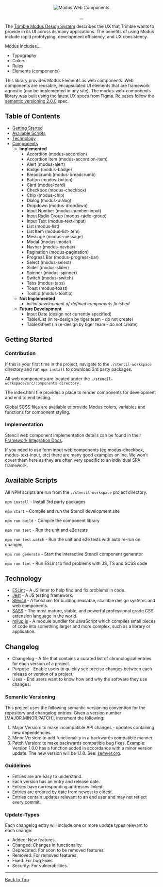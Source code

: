 <p align="center">
  <img src="https://user-images.githubusercontent.com/84749026/148590605-2eb2a27d-4a7e-4e62-909f-ad8c0e72cd79.png" alt="Modus Web Components" />
</p>

<p align="center">
  <a href="https://modus-web-components.trimble.com/" target="_blank">
    <img src="https://cdn.jsdelivr.net/gh/storybookjs/brand@master/badge/badge-storybook.svg" alt/>
  </a>
  <a href="https://www.npmjs.com/package/@trimble-oss/modus-web-components">
    <img src="https://img.shields.io/github/package-json/v/trimble-oss/modus-web-components?color=blue&filename=stencil-workspace%2Fpackage.json" alt/>
  </a>
  <a href="https://app.netlify.com/sites/modus-web-components/deploys">
    <img src="https://api.netlify.com/api/v1/badges/c9f1de7d-daf8-4dd4-876d-4aa36a077213/deploy-status" alt/>
  </a>
  <a href="https://github.com/trimble-oss/modus-web-components/graphs/contributors">
    <img src="https://img.shields.io/github/contributors/trimble-oss/modus-web-components?color=lightblue" alt/>
  </a>
</p>

The [Trimble Modus Design System](https://modus.trimble.com/) describes the UX that Trimble wants to provide in its UI across its many applications. The benefits of using Modus include rapid prototyping, development efficiency, and UX consistency.

Modus includes...

- Typography
- Colors
- Rules
- Elements (components)

This library provides Modus Elements as web components. Web components are reusable, encapsulated UI elements that are framework agnostic (can be implemented in any site). The modus-web-components library was built using the latest UX specs from Figma. Releases follow the [semantic versioning 2.0.0](https://semver.org/) spec.

## Table of Contents

- [Getting Started](#getting-started)
- [Available Scripts](#available-scripts)
- [Technology](#technology)
- [Components](#components)
  - **Implemented**
    - Accordion (modus-accordion)
    - Accordion Item (modus-accordion-item)
    - Alert (modus-alert)
    - Badge (modus-badge)
    - Breadcrumb (modus-breadcrumb)
    - Button (modus-button)
    - Card (modus-card)
    - Checkbox (modus-checkbox)
    - Chip (modus-chip)
    - Dialog (modus-dialog)
    - Dropdown (modus-dropdown)
    - Input Number (modus-number-input)
    - Input Radio Group (modus-radio-group)
    - Input Text (modus-text-input)
    - List (modus-list)
    - List Item (modus-list-item)
    - Message (modus-message)
    - Modal (modus-modal)
    - Navbar (modus-navbar)
    - Pagination (modus-pagination)
    - Progress Bar (modus-progress-bar)
    - Select (modus-select)
    - Slider (modus-slider)
    - Spinner (modus-spinner)
    - Switch (modus-switch)
    - Tabs (modus-tabs)
    - Toast (modus-toast)
    - Tooltip (modus-tooltip)
  - **Not Implemented**
    - _initial development of defined components finished_
  - **Future Development**
    - Input Date (design not currently specified)
    - Table/List (in re-design by tiger team - do not create)
    - Table/Sheet (in re-design by tiger team - do not create)

## Getting Started

### Contribution

If this is your first time in the project, navigate to the `./stencil-workspace` directory and run `npm install` to download 3rd party packages.

All web components are located under the `./stencil-workspace/src/components directory.`

The index.html file provides a place to render components for development and end to end testing.

Global SCSS files are available to provide Modus colors, variables and functions for component styling.

### Implementation

Stencil web component implementation details can be found in their [Framework Integration Docs](https://stenciljs.com/docs/overview).

If you need to use form input web components (eg modus-checkbox, modus-text-input, etc) there are many good examples online.
We won't cover them here as they are often very specific to an individual SPA framework.

## Available Scripts

All NPM scripts are run from the `./stencil-workspace` project directory.

`npm install` - Install 3rd party packages

`npm start` - Compile and run the Stencil development site

`npm run build` - Compile the component library

`npm run test` - Run the unit and e2e tests

`npm run test.watch` - Run the unit and e2e tests with auto re-run on changes

`npm run generate` - Start the interactive Stencil component generator

`npm run lint` - Run ESLint to find problems with JS, TS and SCSS code

## Technology

- [ESLint](https://eslint.org/) - A JS linter to help find and fix problems in code.
- [Jest](https://jestjs.io/) - A JS testing framework.
- [Stencil](https://stenciljs.com/) - A toolchain for building reusable, scalable design systems and web components.
- [SASS](https://sass-lang.com/) - The most mature, stable, and powerful professional grade CSS extension language in the world.
- [rollup.js](https://rollupjs.org/) - A module bundler for JavaScript which compiles small pieces of code into something larger and more complex, such as a library or application.

## Changelog
- Changelog - A file that contains a curated list of chronological entries for each version of a project.
- Purpose - Enable users to quickly see precise changes between each release or version of a project.
- Uses - End users want to know how and why the software they use changes.

### Semantic Versioning
This project uses the following semantic versioning convention for the repository and changelog entries.
Given a version number [MAJOR.MINOR.PATCH], increment the following:
1. Major Version: to make incompatible API changes - updates containing new dependencies.
2. Minor Version: to add functionality in a backwards compatible manner.
3. Patch Version: to make backwards compatible bug fixes.
Example: Version 1.0.0 has a function added in accordance with a minor version update. The new version will be 1.1.0.
See: [semver.org](https://semver.org/spec/v2.0.0.html).

### Guidelines
- Entries are are easy to understand.
- Each version has an entry and release date.
- Entries have corresponding addresses linked.
- Entries are ordered by date from newest to oldest.
- Entries contain updates relevant to an end user and may not reflect every commit.

### Update-Types
Each changelog entry will include one or more update types relevant to each change:
- Added: New features.
- Changed: Changes in functionality.
- Deprecated: For soon to be removed features.
- Removed: For removed features.
- Fixed: For bug Fixes.
- Security: For vulnerabilities.

------

[Back to Top](#modus-web-components)

